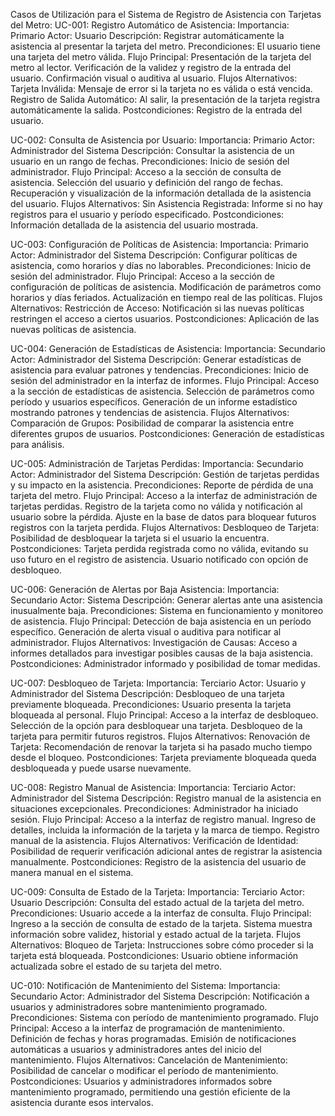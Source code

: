 Casos de Utilización para el Sistema de Registro de Asistencia con Tarjetas del Metro:
UC-001: Registro Automático de Asistencia:
Importancia: Primario
Actor: Usuario
Descripción: Registrar automáticamente la asistencia al presentar la tarjeta del metro.
Precondiciones: El usuario tiene una tarjeta del metro válida.
Flujo Principal:
Presentación de la tarjeta del metro al lector.
Verificación de la validez y registro de la entrada del usuario.
Confirmación visual o auditiva al usuario.
Flujos Alternativos:
Tarjeta Inválida: Mensaje de error si la tarjeta no es válida o está vencida.
Registro de Salida Automático: Al salir, la presentación de la tarjeta registra automáticamente la salida.
Postcondiciones:
Registro de la entrada del usuario.

UC-002: Consulta de Asistencia por Usuario:
Importancia: Primario
Actor: Administrador del Sistema
Descripción: Consultar la asistencia de un usuario en un rango de fechas.
Precondiciones: Inicio de sesión del administrador.
Flujo Principal:
Acceso a la sección de consulta de asistencia.
Selección del usuario y definición del rango de fechas.
Recuperación y visualización de la información detallada de la asistencia del usuario.
Flujos Alternativos:
Sin Asistencia Registrada: Informe si no hay registros para el usuario y período especificado.
Postcondiciones:
Información detallada de la asistencia del usuario mostrada.

UC-003: Configuración de Políticas de Asistencia:
Importancia: Primario
Actor: Administrador del Sistema
Descripción: Configurar políticas de asistencia, como horarios y días no laborables.
Precondiciones: Inicio de sesión del administrador.
Flujo Principal:
Acceso a la sección de configuración de políticas de asistencia.
Modificación de parámetros como horarios y días feriados.
Actualización en tiempo real de las políticas.
Flujos Alternativos:
Restricción de Acceso: Notificación si las nuevas políticas restringen el acceso a ciertos usuarios.
Postcondiciones:
Aplicación de las nuevas políticas de asistencia.

UC-004: Generación de Estadísticas de Asistencia:
Importancia: Secundario
Actor: Administrador del Sistema
Descripción: Generar estadísticas de asistencia para evaluar patrones y tendencias.
Precondiciones: Inicio de sesión del administrador en la interfaz de informes.
Flujo Principal:
Acceso a la sección de estadísticas de asistencia.
Selección de parámetros como período y usuarios específicos.
Generación de un informe estadístico mostrando patrones y tendencias de asistencia.
Flujos Alternativos:
Comparación de Grupos: Posibilidad de comparar la asistencia entre diferentes grupos de usuarios.
Postcondiciones:
Generación de estadísticas para análisis.

UC-005: Administración de Tarjetas Perdidas:
Importancia: Secundario
Actor: Administrador del Sistema
Descripción: Gestión de tarjetas perdidas y su impacto en la asistencia.
Precondiciones: Reporte de pérdida de una tarjeta del metro.
Flujo Principal:
Acceso a la interfaz de administración de tarjetas perdidas.
Registro de la tarjeta como no válida y notificación al usuario sobre la pérdida.
Ajuste en la base de datos para bloquear futuros registros con la tarjeta perdida.
Flujos Alternativos:
Desbloqueo de Tarjeta: Posibilidad de desbloquear la tarjeta si el usuario la encuentra.
Postcondiciones:
Tarjeta perdida registrada como no válida, evitando su uso futuro en el registro de asistencia. Usuario notificado con opción de desbloqueo.

UC-006: Generación de Alertas por Baja Asistencia:
Importancia: Secundario
Actor: Sistema
Descripción: Generar alertas ante una asistencia inusualmente baja.
Precondiciones: Sistema en funcionamiento y monitoreo de asistencia.
Flujo Principal:
Detección de baja asistencia en un período específico.
Generación de alerta visual o auditiva para notificar al administrador.
Flujos Alternativos:
Investigación de Causas: Acceso a informes detallados para investigar posibles causas de la baja asistencia.
Postcondiciones:
Administrador informado y posibilidad de tomar medidas.

UC-007: Desbloqueo de Tarjeta:
Importancia: Terciario
Actor: Usuario y Administrador del Sistema
Descripción: Desbloqueo de una tarjeta previamente bloqueada.
Precondiciones: Usuario presenta la tarjeta bloqueada al personal.
Flujo Principal:
Acceso a la interfaz de desbloqueo.
Selección de la opción para desbloquear una tarjeta.
Desbloqueo de la tarjeta para permitir futuros registros.
Flujos Alternativos:
Renovación de Tarjeta: Recomendación de renovar la tarjeta si ha pasado mucho tiempo desde el bloqueo.
Postcondiciones:
Tarjeta previamente bloqueada queda desbloqueada y puede usarse nuevamente.

UC-008: Registro Manual de Asistencia:
Importancia: Terciario
Actor: Administrador del Sistema
Descripción: Registro manual de la asistencia en situaciones excepcionales.
Precondiciones: Administrador ha iniciado sesión.
Flujo Principal:
Acceso a la interfaz de registro manual.
Ingreso de detalles, incluida la información de la tarjeta y la marca de tiempo.
Registro manual de la asistencia.
Flujos Alternativos:
Verificación de Identidad: Posibilidad de requerir verificación adicional antes de registrar la asistencia manualmente.
Postcondiciones:
Registro de la asistencia del usuario de manera manual en el sistema.

UC-009: Consulta de Estado de la Tarjeta:
Importancia: Terciario
Actor: Usuario
Descripción: Consulta del estado actual de la tarjeta del metro.
Precondiciones: Usuario accede a la interfaz de consulta.
Flujo Principal:
Ingreso a la sección de consulta de estado de la tarjeta.
Sistema muestra información sobre validez, historial y estado actual de la tarjeta.
Flujos Alternativos:
Bloqueo de Tarjeta: Instrucciones sobre cómo proceder si la tarjeta está bloqueada.
Postcondiciones:
Usuario obtiene información actualizada sobre el estado de su tarjeta del metro.

UC-010: Notificación de Mantenimiento del Sistema:
Importancia: Secundario
Actor: Administrador del Sistema
Descripción: Notificación a usuarios y administradores sobre mantenimiento programado.
Precondiciones: Sistema con período de mantenimiento programado.
Flujo Principal:
Acceso a la interfaz de programación de mantenimiento.
Definición de fechas y horas programadas.
Emisión de notificaciones automáticas a usuarios y administradores antes del inicio del mantenimiento.
Flujos Alternativos:
Cancelación de Mantenimiento: Posibilidad de cancelar o modificar el período de mantenimiento.
Postcondiciones:
Usuarios y administradores informados sobre mantenimiento programado, permitiendo una gestión eficiente de la asistencia durante esos intervalos.
